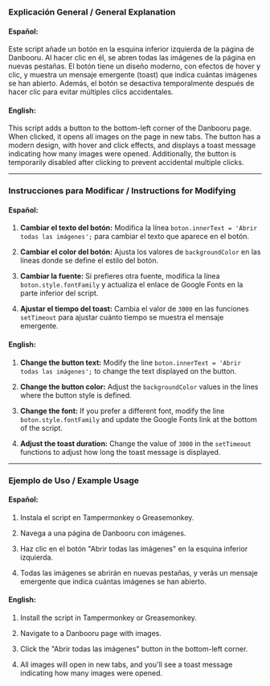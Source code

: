 
### Explicación General / General Explanation

#### Español:

Este script añade un botón en la esquina inferior izquierda de la página de Danbooru. Al hacer clic en él, se abren todas las imágenes de la página en nuevas pestañas. El botón tiene un diseño moderno, con efectos de hover y clic, y muestra un mensaje emergente (toast) que indica cuántas imágenes se han abierto. Además, el botón se desactiva temporalmente después de hacer clic para evitar múltiples clics accidentales.

#### English:

This script adds a button to the bottom-left corner of the Danbooru page. When clicked, it opens all images on the page in new tabs. The button has a modern design, with hover and click effects, and displays a toast message indicating how many images were opened. Additionally, the button is temporarily disabled after clicking to prevent accidental multiple clicks.

----------

### Instrucciones para Modificar / Instructions for Modifying

#### Español:

1.  **Cambiar el texto del botón:** Modifica la línea `boton.innerText = 'Abrir todas las imágenes';` para cambiar el texto que aparece en el botón.
    
2.  **Cambiar el color del botón:** Ajusta los valores de `backgroundColor` en las líneas donde se define el estilo del botón.
    
3.  **Cambiar la fuente:** Si prefieres otra fuente, modifica la línea `boton.style.fontFamily` y actualiza el enlace de Google Fonts en la parte inferior del script.
    
4.  **Ajustar el tiempo del toast:** Cambia el valor de `3000` en las funciones `setTimeout` para ajustar cuánto tiempo se muestra el mensaje emergente.
    

#### English:

1.  **Change the button text:** Modify the line `boton.innerText = 'Abrir todas las imágenes';` to change the text displayed on the button.
    
2.  **Change the button color:** Adjust the `backgroundColor` values in the lines where the button style is defined.
    
3.  **Change the font:** If you prefer a different font, modify the line `boton.style.fontFamily` and update the Google Fonts link at the bottom of the script.
    
4.  **Adjust the toast duration:** Change the value of `3000` in the `setTimeout` functions to adjust how long the toast message is displayed.
    

----------

### Ejemplo de Uso / Example Usage

#### Español:

1.  Instala el script en Tampermonkey o Greasemonkey.
    
2.  Navega a una página de Danbooru con imágenes.
    
3.  Haz clic en el botón "Abrir todas las imágenes" en la esquina inferior izquierda.
    
4.  Todas las imágenes se abrirán en nuevas pestañas, y verás un mensaje emergente que indica cuántas imágenes se han abierto.
    

#### English:

1.  Install the script in Tampermonkey or Greasemonkey.
    
2.  Navigate to a Danbooru page with images.
    
3.  Click the "Abrir todas las imágenes" button in the bottom-left corner.
    
4.  All images will open in new tabs, and you'll see a toast message indicating how many images were opened.
